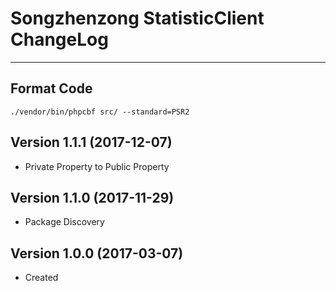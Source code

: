 # Songzhenzong StatisticClient ChangeLog

---

## Format Code
```
./vendor/bin/phpcbf src/ --standard=PSR2
```

## Version 1.1.1 (2017-12-07)

- Private Property to Public Property

## Version 1.1.0 (2017-11-29)

- Package Discovery

## Version 1.0.0 (2017-03-07)

- Created
